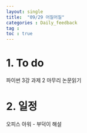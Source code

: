 ```yaml
---
layout: single
title:  "09/29 어질어질"
categories : Daily_feedback
tag : 
toc : true
---
```



# 1.  To do
파이썬 3강
과제 2 마무리
논문읽기

# 2. 일정
오피스 아워 - 부덕이 해설

